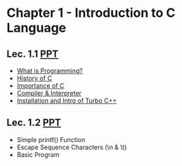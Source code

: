 # Chapter 1 - Introduction to C Language

## Lec. 1.1 [PPT](https://drive.google.com/file/d/1NoOlBjOtYKtkJ8BovOl5F2NyZcMk8XJT/view?usp=sharing)
- [What is Programming?](https://medium.com/@milankathiriya/what-is-programming-fe7a0dc39a7a)
- [History of C](https://medium.com/@milankathiriya/the-history-of-the-c-language-b9deb0155bf0)
- [Importance of C](https://medium.com/@milankathiriya/importance-features-of-c-language-7fe80a1a754b)
- [Compiler & Interpreter](https://medium.com/@milankathiriya/translator-compiler-interpreter-522ce6b75e55)
- [Installation and Intro of Turbo C++](https://medium.com/@milankathiriya/turbo-c-intro-installation-4a03481c7411)


## Lec. 1.2 [PPT](https://drive.google.com/file/d/18oIy8TmedLwMDtRg1aKn8bmr-y2NQbsq/view?usp=drive_link)
- Simple printf() Function
- Escape Sequence Characters (\n & \t)
- Basic Program
